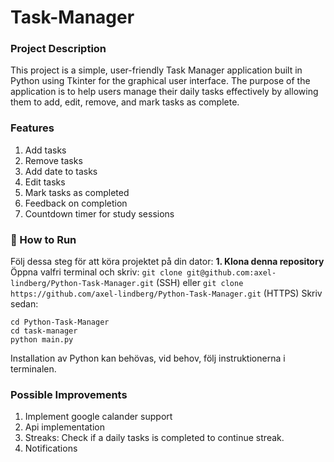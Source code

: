 # Task-Manager

### Project Description
This project is a simple, user-friendly Task Manager application built in Python using Tkinter for the graphical user interface. The purpose of the application is to help users manage their daily tasks effectively by allowing them to add, edit, remove, and mark tasks as complete.

### Features
1. Add tasks
2. Remove tasks
3. Add date to tasks
4. Edit tasks
5. Mark tasks as completed
6. Feedback on completion
7. Countdown timer for study sessions

### 🚀 How to Run
Följ dessa steg för att köra projektet på din dator:
**1. Klona denna repository**
Öppna valfri terminal och skriv:
`git clone git@github.com:axel-lindberg/Python-Task-Manager.git` (SSH)
eller `git clone https://github.com/axel-lindberg/Python-Task-Manager.git` (HTTPS)
Skriv sedan:
```
cd Python-Task-Manager
cd task-manager
python main.py
```
Installation av Python kan behövas, vid behov, följ instruktionerna i terminalen.

### Possible Improvements
1. Implement google calander support
2. Api implementation
3. Streaks: Check if a daily tasks is completed to continue streak.
4. Notifications


